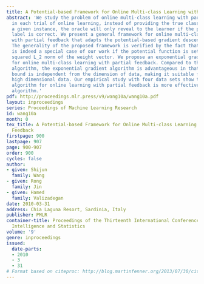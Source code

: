 ```yaml
---
title: A Potential-based Framework for Online Multi-class Learning with Partial Feedback
abstract: 'We study the problem of online multi-class learning with partial feedback:
  in each trial of online learning, instead of providing the true class label for
  a given instance, the oracle will only reveal to the learner if the predicted class
  label is correct. We present a general framework for online multi-class learning
  with partial feedback that adapts the potential-based gradient descent approaches.
  The generality of the proposed framework is verified by the fact that Banditron
  is indeed a special case of our work if the potential function is set to be the
  squared L_2 norm of the weight vector. We propose an exponential gradient algorithm
  for online multi-class learning with partial feedback. Compared to the Banditron
  algorithm, the exponential gradient algorithm is advantageous in that its mistake
  bound is independent from the dimension of data, making it suitable for classifying
  high dimensional data. Our empirical study with four data sets show that the proposed
  algorithm for online learning with partial feedback is more effective than the Banditron
  algorithm.'
pdf: http://proceedings.mlr.press/v9/wang10a/wang10a.pdf
layout: inproceedings
series: Proceedings of Machine Learning Research
id: wang10a
month: 0
tex_title: A Potential-based Framework for Online Multi-class Learning with Partial
  Feedback
firstpage: 900
lastpage: 907
page: 900-907
order: 900
cycles: false
author:
- given: Shijun
  family: Wang
- given: Rong
  family: Jin
- given: Hamed
  family: Valizadegan
date: 2010-03-31
address: Chia Laguna Resort, Sardinia, Italy
publisher: PMLR
container-title: Proceedings of the Thirteenth International Conference on Artificial
  Intelligence and Statistics
volume: '9'
genre: inproceedings
issued:
  date-parts:
  - 2010
  - 3
  - 31
# Format based on citeproc: http://blog.martinfenner.org/2013/07/30/citeproc-yaml-for-bibliographies/
---
```

